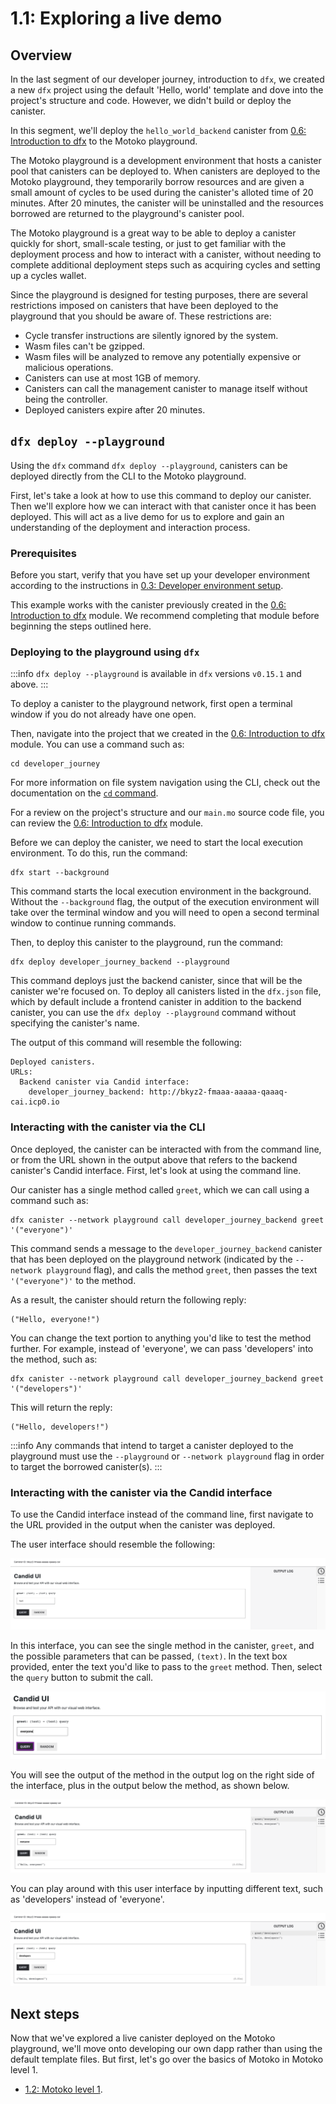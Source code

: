 # 1.1: Exploring a live demo

## Overview

In the last segment of our developer journey, introduction to `dfx`, we created a new `dfx` project using the default 'Hello, world' template and dove into the project's structure and code. However, we didn't build or deploy the canister. 

In this segment, we'll deploy the `hello_world_backend` canister from [0.6: Introduction to dfx](../level-0/06-intro-dfx.md) to the Motoko playground.

The Motoko playground is a development environment that hosts a canister pool that canisters can be deployed to. When canisters are deployed to the Motoko playground, they temporarily borrow resources and are given a small amount of cycles to be used during the canister's alloted time of 20 minutes. After 20 minutes, the canister will be uninstalled and the resources borrowed are returned to the playground's canister pool. 

The Motoko playground is a great way to be able to deploy a canister quickly for short, small-scale testing, or just to get familiar with the deployment process and how to interact with a canister, without needing to complete additional deployment steps such as acquiring cycles and setting up a cycles wallet.  

Since the playground is designed for testing purposes, there are several restrictions imposed on canisters that have been deployed to the playground that you should be aware of. These restrictions are:

- Cycle transfer instructions are silently ignored by the system.
- Wasm files can't be gzipped.
- Wasm files will be analyzed to remove any potentially expensive or malicious operations.
- Canisters can use at most 1GB of memory.
- Canisters can call the management canister to manage itself without being the controller.
- Deployed canisters expire after 20 minutes.

## `dfx deploy --playground`

Using the `dfx` command `dfx deploy --playground`, canisters can be deployed directly from the CLI to the Motoko playground.

First, let's take a look at how to use this command to deploy our canister. Then we'll explore how we can interact with that canister once it has been deployed. This will act as a live demo for us to explore and gain an understanding of the deployment and interaction process. 

### Prerequisites

Before you start, verify that you have set up your developer environment according to the instructions in [0.3: Developer environment setup](../level-0/03-dev-env.md).

This example works with the canister previously created in the [0.6: Introduction to dfx](../level-0/06-intro-dfx.md) module. We recommend completing that module before beginning the steps outlined here. 

### Deploying to the playground using `dfx`

:::info
`dfx deploy --playground` is available in `dfx` versions `v0.15.1` and above.
:::

To deploy a canister to the playground network, first open a terminal window if you do not already have one open.

Then, navigate into the project that we created in the [0.6: Introduction to dfx](../level-0/06-intro-dfx.md) module. You can use a command such as:

```
cd developer_journey
```

For more information on file system navigation using the CLI, check out the documentation on the [`cd` command](https://linuxcommand.org/lc3_man_pages/cdh.html). 

For a review on the project's structure and our `main.mo` source code file, you can review the [0.6: Introduction to dfx](../level-0/06-intro-dfx.md) module.

Before we can deploy the canister, we need to start the local execution environment. To do this, run the command:

```
dfx start --background
```

This command starts the local execution environment in the background. Without the `--background` flag, the output of the execution environment will take over the terminal window and you will need to open a second terminal window to continue running commands. 

Then, to deploy this canister to the playground, run the command:

```
dfx deploy developer_journey_backend --playground
```

This command deploys just the backend canister, since that will be the canister we're focused on. To deploy all canisters listed in the `dfx.json` file, which by default include a frontend canister in addition to the backend canister, you can use the `dfx deploy --playground` command without specifying the canister's name. 

The output of this command will resemble the following:

```
Deployed canisters.
URLs:
  Backend canister via Candid interface:
    developer_journey_backend: http://bkyz2-fmaaa-aaaaa-qaaaq-cai.icp0.io
```

### Interacting with the canister via the CLI

Once deployed, the canister can be interacted with from the command line, or from the URL shown in the output above that refers to the backend canister's Candid interface. First, let's look at using the command line. 

Our canister has a single method called `greet`, which we can call using a command such as:

```
dfx canister --network playground call developer_journey_backend greet '("everyone")'
```

This command sends a message to the `developer_journey_backend` canister that has been deployed on the playground network (indicated by the `--network playground` flag), and calls the method `greet`, then passes the text `'("everyone")'` to the method. 

As a result, the canister should return the following reply:

```
("Hello, everyone!")
```

You can change the text portion to anything you'd like to test the method further. For example, instead of 'everyone', we can pass 'developers' into the method, such as:

```
dfx canister --network playground call developer_journey_backend greet '("developers")'
```

This will return the reply:

```
("Hello, developers!")
```

:::info
Any commands that intend to target a canister deployed to the playground must use the `--playground` or `--network playground` flag in order to target the borrowed canister(s). 
:::

### Interacting with the canister via the Candid interface

To use the Candid interface instead of the command line, first navigate to the URL provided in the output when the canister was deployed. 

The user interface should resemble the following:

![Candid UI 1](../_attachments/candid-1.png)

In this interface, you can see the single method in the canister, `greet`, and the possible parameters that can be passed, `(text)`. In the text box provided, enter the text you'd like to pass to the `greet` method. Then, select the `query` button to submit the call. 

![Candid UI 2](../_attachments/candid-2.png)

You will see the output of the method in the output log on the right side of the interface, plus in the output below the method, as shown below. 

![Candid UI 3](../_attachments/candid-3.png)

You can play around with this user interface by inputting different text, such as 'developers' instead of 'everyone'. 

![Candid UI 4](../_attachments/candid-4.png)

## Next steps

Now that we've explored a live canister deployed on the Motoko playground, we'll move onto developing our own dapp rather than using the default template files. But first, let's go over the basics of Motoko in Motoko level 1. 

- [1.2: Motoko level 1](1.2-motoko-lvl1.md).